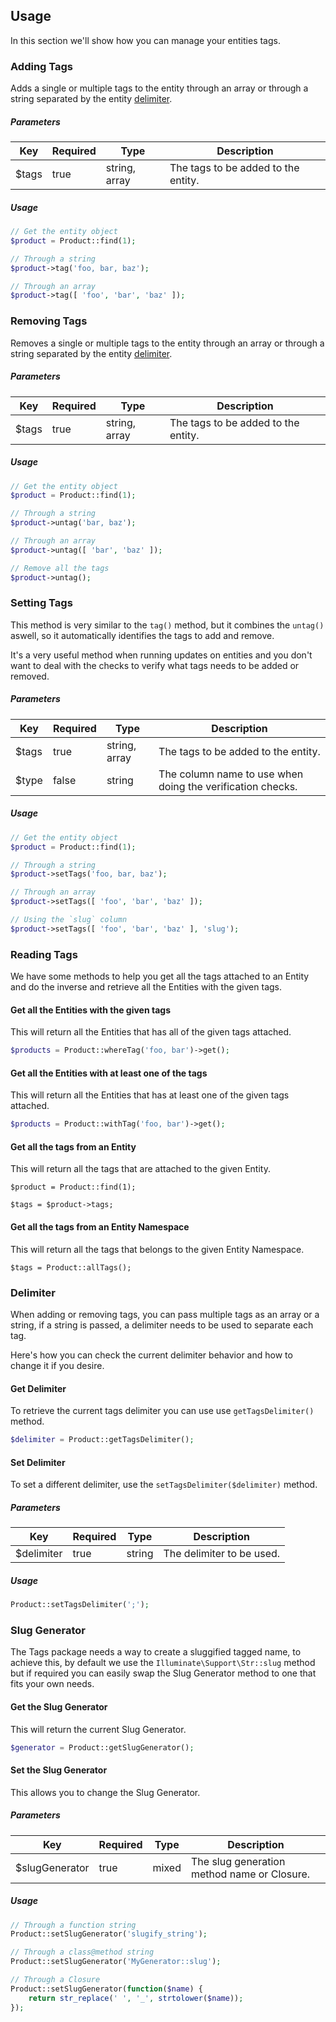 ## Usage

In this section we'll show how you can manage your entities tags.

### Adding Tags

Adds a single or multiple tags to the entity through an array or through a string separated by the entity [delimiter](#delimiter).

##### Parameters

Key   | Required | Type          | Description
----- | -------- | ------------- | ---------------------------------------------
$tags | true     | string, array | The tags to be added to the entity.

##### Usage

```php
// Get the entity object
$product = Product::find(1);

// Through a string
$product->tag('foo, bar, baz');

// Through an array
$product->tag([ 'foo', 'bar', 'baz' ]);
```

### Removing Tags

Removes a single or multiple tags to the entity through an array or through a string separated by the entity [delimiter](#delimiter).

##### Parameters

Key   | Required | Type          | Description
----- | -------- | ------------- | ---------------------------------------------
$tags | true     | string, array | The tags to be added to the entity.

##### Usage

```php
// Get the entity object
$product = Product::find(1);

// Through a string
$product->untag('bar, baz');

// Through an array
$product->untag([ 'bar', 'baz' ]);

// Remove all the tags
$product->untag();
```

### Setting Tags

This method is very similar to the `tag()` method, but it combines the `untag()` aswell, so it automatically identifies the tags to add and remove.

It's a very useful method when running updates on entities and you don't want to deal with the checks to verify what tags needs to be added or removed.

##### Parameters

Key   | Required | Type          | Description
----- | -------- | ------------- | ---------------------------------------------
$tags | true     | string, array | The tags to be added to the entity.
$type | false    | string        | The column name to use when doing the verification checks.

##### Usage

```php
// Get the entity object
$product = Product::find(1);

// Through a string
$product->setTags('foo, bar, baz');

// Through an array
$product->setTags([ 'foo', 'bar', 'baz' ]);

// Using the `slug` column
$product->setTags([ 'foo', 'bar', 'baz' ], 'slug');
```

### Reading Tags

We have some methods to help you get all the tags attached to an Entity and do the inverse and retrieve all the Entities with the given tags.

#### Get all the Entities with the given tags

This will return all the Entities that has all of the given tags attached.

```php
$products = Product::whereTag('foo, bar')->get();
```

#### Get all the Entities with at least one of the tags

This will return all the Entities that has at least one of the given tags attached.

```php
$products = Product::withTag('foo, bar')->get();
```

#### Get all the tags from an Entity

This will return all the tags that are attached to the given Entity.

```
$product = Product::find(1);

$tags = $product->tags;
```

#### Get all the tags from an Entity Namespace

This will return all the tags that belongs to the given Entity Namespace.

```
$tags = Product::allTags();
```

### Delimiter

When adding or removing tags, you can pass multiple tags as an array or a string, if a string is passed, a delimiter needs to be used to separate each tag.

Here's how you can check the current delimiter behavior and how to change it if you desire.

#### Get Delimiter

To retrieve the current tags delimiter you can use use `getTagsDelimiter()` method.

```php
$delimiter = Product::getTagsDelimiter();
```

#### Set Delimiter

To set a different delimiter, use the `setTagsDelimiter($delimiter)` method.

##### Parameters

Key        | Required | Type    | Description
---------- | -------- | ------- | ----------------------------------------------
$delimiter | true     | string  | The delimiter to be used.

##### Usage

```php
Product::setTagsDelimiter(';');
```

### Slug Generator

The Tags package needs a way to create a sluggified tagged name, to achieve this, by default we use the `Illuminate\Support\Str::slug` method but if required you can easily swap the Slug Generator method to one that fits your own needs.

#### Get the Slug Generator

This will return the current Slug Generator.

```php
$generator = Product::getSlugGenerator();
```

#### Set the Slug Generator

This allows you to change the Slug Generator.

##### Parameters

Key            | Required | Type  | Description
-------------- | -------- | ----- | --------------------------------------------
$slugGenerator | true     | mixed | The slug generation method name or Closure.

##### Usage

```php
// Through a function string
Product::setSlugGenerator('slugify_string');

// Through a class@method string
Product::setSlugGenerator('MyGenerator::slug');

// Through a Closure
Product::setSlugGenerator(function($name) {
	return str_replace(' ', '_', strtolower($name));
});
```
